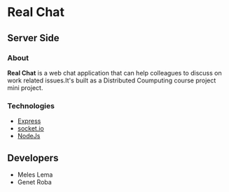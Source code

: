 # Real Chat
## Server Side

### About
**Real Chat** is a web chat application that can help colleagues to discuss on work related issues.It's built as a Distributed Coumputing course project mini project.

### Technologies
- [Express](https://expressjs.com/)
- [socket.io](https://socket.io/)
- [NodeJs](https://www.nodejs.org/)

## Developers
- Meles Lema
- Genet Roba
